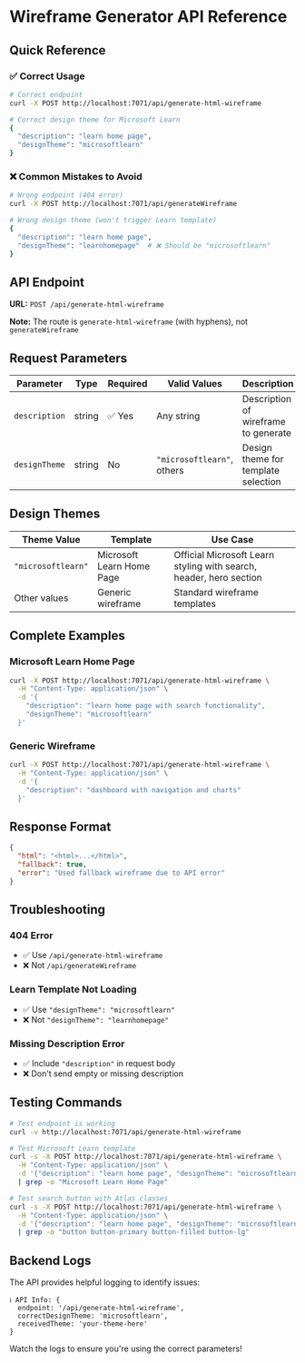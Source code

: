 # Wireframe Generator API Reference

## Quick Reference

### ✅ Correct Usage

```bash
# Correct endpoint
curl -X POST http://localhost:7071/api/generate-html-wireframe

# Correct design theme for Microsoft Learn
{
  "description": "learn home page",
  "designTheme": "microsoftlearn"
}
```

### ❌ Common Mistakes to Avoid

```bash
# Wrong endpoint (404 error)
curl -X POST http://localhost:7071/api/generateWireframe

# Wrong design theme (won't trigger Learn template)
{
  "description": "learn home page", 
  "designTheme": "learnhomepage"  # ❌ Should be "microsoftlearn"
}
```

## API Endpoint

**URL:** `POST /api/generate-html-wireframe`

**Note:** The route is `generate-html-wireframe` (with hyphens), not `generateWireframe`

## Request Parameters

| Parameter | Type | Required | Valid Values | Description |
|-----------|------|----------|--------------|-------------|
| `description` | string | ✅ Yes | Any string | Description of wireframe to generate |
| `designTheme` | string | No | `"microsoftlearn"`, others | Design theme for template selection |

## Design Themes

| Theme Value | Template | Use Case |
|-------------|----------|----------|
| `"microsoftlearn"` | Microsoft Learn Home Page | Official Microsoft Learn styling with search, header, hero section |
| Other values | Generic wireframe | Standard wireframe templates |

## Complete Examples

### Microsoft Learn Home Page

```bash
curl -X POST http://localhost:7071/api/generate-html-wireframe \
  -H "Content-Type: application/json" \
  -d '{
    "description": "learn home page with search functionality",
    "designTheme": "microsoftlearn"
  }'
```

### Generic Wireframe

```bash
curl -X POST http://localhost:7071/api/generate-html-wireframe \
  -H "Content-Type: application/json" \
  -d '{
    "description": "dashboard with navigation and charts"
  }'
```

## Response Format

```json
{
  "html": "<html>...</html>",
  "fallback": true,
  "error": "Used fallback wireframe due to API error"
}
```

## Troubleshooting

### 404 Error
- ✅ Use `/api/generate-html-wireframe` 
- ❌ Not `/api/generateWireframe`

### Learn Template Not Loading
- ✅ Use `"designTheme": "microsoftlearn"`
- ❌ Not `"designTheme": "learnhomepage"`

### Missing Description Error
- ✅ Include `"description"` in request body
- ❌ Don't send empty or missing description

## Testing Commands

```bash
# Test endpoint is working
curl -v http://localhost:7071/api/generate-html-wireframe

# Test Microsoft Learn template
curl -s -X POST http://localhost:7071/api/generate-html-wireframe \
  -H "Content-Type: application/json" \
  -d '{"description": "learn home page", "designTheme": "microsoftlearn"}' \
  | grep -o "Microsoft Learn Home Page"

# Test search button with Atlas classes
curl -s -X POST http://localhost:7071/api/generate-html-wireframe \
  -H "Content-Type: application/json" \
  -d '{"description": "learn home page", "designTheme": "microsoftlearn"}' \
  | grep -o "button button-primary button-filled button-lg"
```

## Backend Logs

The API provides helpful logging to identify issues:

```
ℹ️ API Info: {
  endpoint: '/api/generate-html-wireframe',
  correctDesignTheme: 'microsoftlearn',
  receivedTheme: 'your-theme-here'
}
```

Watch the logs to ensure you're using the correct parameters!
